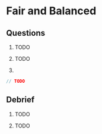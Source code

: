 # Fair and Balanced

## Questions

1. TODO

2. TODO

3.

```c
// TODO
```

## Debrief

1. TODO

2. TODO
